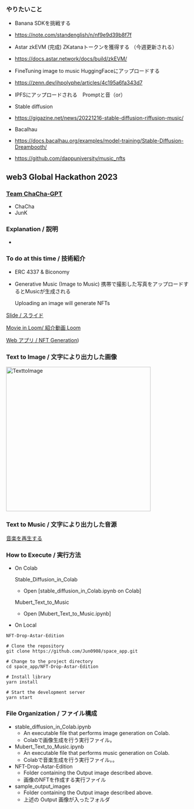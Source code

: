 ### やりたいこと
- Banana SDKを挑戦する
- https://note.com/standenglish/n/nf9e9d39b8f7f

- Astar zkEVM (完成) ZKatanaトークンを獲得する （今週更新される）
- https://docs.astar.network/docs/build/zkEVM/

- FineTuning image to music HuggingFaceにアップロードする
- https://zenn.dev/ihpolyphe/articles/4c195a6fa343d7

- IPFSにアップロードされる　Promptと音（or）

- Stable diffusion 
- https://gigazine.net/news/20221216-stable-diffusion-riffusion-music/

- Bacalhau
- https://docs.bacalhau.org/examples/model-training/Stable-Diffusion-Dreambooth/

- https://github.com/dappuniversity/music_nfts

## web3 Global Hackathon 2023

### [Team ChaCha-GPT ](https://akindo.io/ )
- ChaCha
- JunK 

### Explanation / 説明
- 

### To do at this time / 技術紹介
- ERC 4337 & Biconomy 


- Generative Music (Image to Music)
  携帯で撮影した写真をアップロードするとMusicが生成される

  Uploading an image will generate NFTs


 [Slide / スライド](https://docs.google.com/presentation/d/1SFMJqgYY59PvGXzrFeguV166TxxNBXH3Gz5435CAzF8/edit?usp=sharing)

 [Movie in Loom/ 紹介動画 Loom](https://www.loom.com/share/eeaaa68e8877401c8e24b800f2289f13?sid=f27caf84-7cdc-4a48-bf1b-6cd09654700a)

 [Web アプリ / NFT Generation](https://astar-edition-drop.vercel.app/))
  
###  Text to Image / 文字により出力した画像
<div >
<img width="393" alt="TexttoImage" src="https://github.com/Jun0908/Chacha-GPT/assets/31527310/a19c2360-4ab7-4e4f-ad92-5b51b61b06a4">
</div>

### Text to Music / 文字により出力した音源
[音楽を再生する](https://mubert.com/render/tracks/094a91f685064b0dbe1f43cb8995c063)

### How to Execute / 実行方法

- On Colab

  Stable_Diffusion_in_Colab
  - Open [stable_diffusion_in_Colab.ipynb on Colab]
  
  Mubert_Text_to_Music
  - Open [Mubert_Text_to_Music.ipynb]
 
- On Local 

```
NFT-Drop-Astar-Edition

# Clone the repository
git clone https://github.com/Jun0908/space_app.git

# Change to the project directory
cd space_app/NFT-Drop-Astar-Edition

# Install library
yarn install 

# Start the development server
yarn start
```

### File Organization / ファイル構成

- stable_diffusion_in_Colab.ipynb
  - An executable file that performs image generation on Colab.
  - Colabで画像生成を行う実行ファイル。
- Mubert_Text_to_Music.ipynb
  - An executable file that performs music generation on Colab.
  - Colabで音楽生成を行う実行ファイル。。
- NFT-Drop-Astar-Edition
  - Folder containing the Output image described above.
  - 画像のNFTを作成する実行ファイル
- sample_output_images
  - Folder containing the Output image described above.
  - 上述の Output 画像が入ったフォルダ
